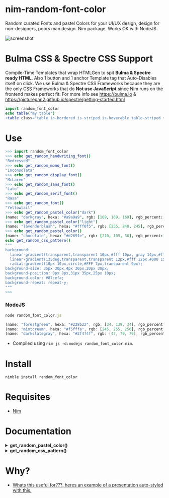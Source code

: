 # nim-random-font-color

Random curated Fonts and pastel Colors for your UI/UX design,
design for non-designers, poors man design. Nim package. Works OK with NodeJS.

![screenshot](https://source.unsplash.com/xi9d8YSLNo4/800x402 "Illustrative Photo by https://unsplash.com/@rawpixel")


# Bulma CSS & Spectre CSS Support

Compile-Time Templates that wrap HTMLGen to spit **Bulma & Spectre ready HTML**.
Also 1 button and 1 anchor Template tag that Auto-Disables itself on click.
We use Bulma & Spectre CSS Frameworks because they are the only CSS Frameworks
that do **Not use JavaScript** since Nim runs on the frontend makes perfect fit.
For more info see https://bulma.io & https://picturepan2.github.io/spectre/getting-started.html

```nim
import random_font_color
echo table("my table")
<table class="table is-bordered is-striped is-hoverable table-striped table-hover">my table</table>
```


# Use

```nim
>>> import random_font_color
>>> echo get_random_handwriting_font()
"Redressed"
>>> echo get_random_mono_font()
"Inconsolata"
>>> echo get_random_display_font()
"McLaren"
>>> echo get_random_sans_font()
"Lato"
>>> echo get_random_serif_font()
"Rasa"
>>> echo get_random_font()
"Yellowtail"
>>> echo get_random_pastel_color("dark")
(name: "darkgray", hexa: "#a9a9a9", rgb: [169, 169, 169], rgb_percent: [66, 66, 66])
>>> echo get_random_pastel_color("light")
(name: "lavenderblush", hexa: "#fff0f5", rgb: [255, 240, 245], rgb_percent: [100, 94, 96])
>>> echo get_random_pastel_color()
(name: "chocolate", hexa: "#d2691e", rgb: [210, 105, 30], rgb_percent: [82, 41, 11])
echo get_random_css_pattern()
"""
background:
  linear-gradient(transparent,transparent 10px,#fff 10px, gray 14px,#fff 15px,rgba(0, 0, 0, 0) 14px,rgba(0, 0, 0, 0)),
  linear-gradient(135deg,transparent,transparent 12px,#fff 12px,#000 15px, transparent 15px,transparent),
  radial-gradient(10px 10px,circle,#FFF 7px,transparent 9px);
background-size: 35px 30px,4px 30px,20px 30px;
background-position: 0px 8px,31px 35px,25px 10px;
background-color: #87cefa;
background-repeat: repeat-y;
"""
>>>
```

### NodeJS

```javascript
node random_font_color.js

(name: "forestgreen", hexa: "#228b22", rgb: [34, 139, 34], rgb_percent: [13, 54, 13])
(name: "mintcream", hexa: "#f5fffa", rgb: [245, 255, 250], rgb_percent: [96, 100, 98])
(name: "darkslategray", hexa: "#2f4f4f", rgb: [47, 79, 79], rgb_percent: [18, 30, 30])
```

- Compiled using `nim js -d:nodejs random_font_color.nim`.


# Install

```
nimble install random_font_color
```


# Requisites

- [Nim](https://nim-lang.org)


# Documentation

<details>
    <summary><b>get_random_pastel_color()</b></summary>

**Description:**
Get a random dark or light color as string, useful for CSS styling..
The proc does not accept `char` only `string`.

**Arguments:**
- `tone` A one of `"dark"` or `"light"`,
dark for dark colors and light for light colors, `string` type, optional.

**Returns:** `tuple` type.

- **All other `proc` cant take any arguments at all, just use them directly.**

</details>


<details>
    <summary><b>get_random_css_pattern()</b></summary>

**Description:**
Get a random seamless CSS3 pattern with pastel colors as string. For quick HTML styling.
This patterns have been tested on HTML/CSS with one each other,
they look pretty good on all combinations, we are not Designers,
but this is useful for quick templating and boilerplates styling.
From lea.verou.me/css3patterns and bennettfeely.com/gradients and my own.

**Arguments:** None.

**Returns:** 1 random seamless CSS3 pattern with pastel colors, `string` type.

</details>


# Why?

- [Whats this useful for???, heres an example of a presentation auto-styled with this.](http://htmlpreview.github.io/?https://github.com/juancarlospaco/microraptor/blob/master/test-presentation.html)
